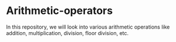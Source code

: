 # Arithmetic-operators

In this repository, we will look into various arithmetic operations like addition, multiplication, division, floor division, etc.
